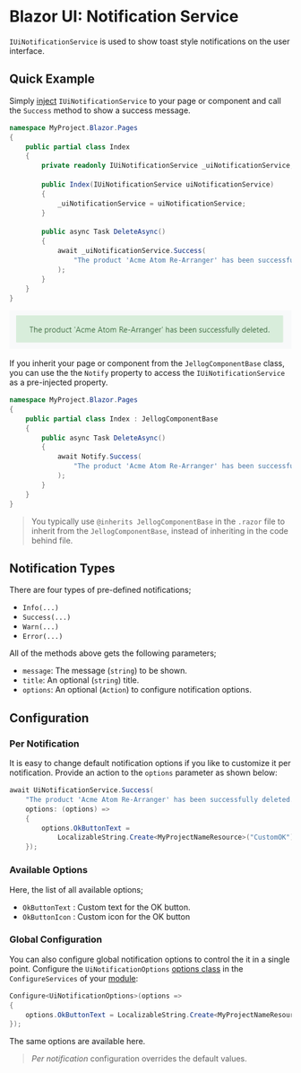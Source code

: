 # Blazor UI: Notification Service

`IUiNotificationService` is used to show toast style notifications on the user interface.

## Quick Example

Simply [inject](../../Dependency-Injection.md) `IUiNotificationService` to your page or component and call the `Success` method to show a success message.

```csharp
namespace MyProject.Blazor.Pages
{
    public partial class Index
    {
        private readonly IUiNotificationService _uiNotificationService;

        public Index(IUiNotificationService uiNotificationService)
        {
            _uiNotificationService = uiNotificationService;
        }

        public async Task DeleteAsync()
        {
            await _uiNotificationService.Success(
                "The product 'Acme Atom Re-Arranger' has been successfully deleted."
            );
        }
    }
}
```

![blazor-notification-sucess](../../images/blazor-notification-success.png)

If you inherit your page or component from the `JellogComponentBase` class, you can use the the `Notify` property to access the `IUiNotificationService` as a pre-injected property.

```csharp
namespace MyProject.Blazor.Pages
{
    public partial class Index : JellogComponentBase
    {
        public async Task DeleteAsync()
        {
            await Notify.Success(
                "The product 'Acme Atom Re-Arranger' has been successfully deleted."
            );
        }
    }
}
```

> You typically use `@inherits JellogComponentBase` in the `.razor` file to inherit from the `JellogComponentBase`, instead of inheriting in the code behind file.

## Notification Types

There are four types of pre-defined notifications;

* `Info(...)`
* `Success(...)`
* `Warn(...)`
* `Error(...)`

All of the methods above gets the following parameters;

* `message`: The message (`string`) to be shown.
* `title`: An optional (`string`) title.
* `options`: An optional (`Action`) to configure notification options.

## Configuration

### Per Notification

It is easy to change default notification options if you like to customize it per notification. Provide an action to the `options` parameter as shown below:

```csharp
await UiNotificationService.Success(
    "The product 'Acme Atom Re-Arranger' has been successfully deleted.",
    options: (options) =>
    {
        options.OkButtonText =
            LocalizableString.Create<MyProjectNameResource>("CustomOK");
    });
```

### Available Options

Here, the list of all available options;

* `OkButtonText` : Custom text for the OK button.
* `OkButtonIcon` : Custom icon for the OK button

### Global Configuration

You can also configure global notification options to control the it in a single point. Configure the `UiNotificationOptions` [options class](../../Options.md) in the `ConfigureServices` of your [module](../../Module-Development-Basics.md):

````csharp
Configure<UiNotificationOptions>(options =>
{
    options.OkButtonText = LocalizableString.Create<MyProjectNameResource>("CustomOK");
});
````

The same options are available here.

> *Per notification* configuration overrides the default values.